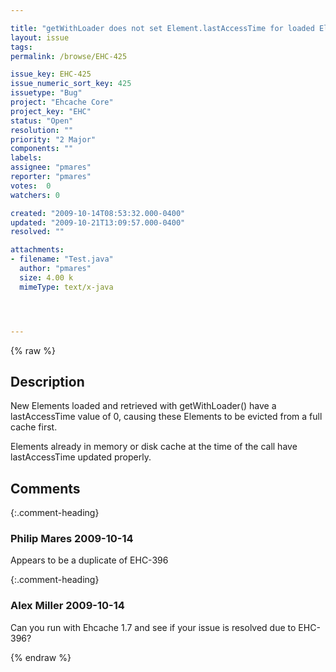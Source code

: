 ```yaml
---

title: "getWithLoader does not set Element.lastAccessTime for loaded Elements"
layout: issue
tags: 
permalink: /browse/EHC-425

issue_key: EHC-425
issue_numeric_sort_key: 425
issuetype: "Bug"
project: "Ehcache Core"
project_key: "EHC"
status: "Open"
resolution: ""
priority: "2 Major"
components: ""
labels: 
assignee: "pmares"
reporter: "pmares"
votes:  0
watchers: 0

created: "2009-10-14T08:53:32.000-0400"
updated: "2009-10-21T13:09:57.000-0400"
resolved: ""

attachments:
- filename: "Test.java"
  author: "pmares"
  size: 4.00 k
  mimeType: text/x-java




---
```


{% raw %}

## Description

<div markdown="1" class="description">

New Elements loaded and retrieved with getWithLoader() have a lastAccessTime value of 0, causing these Elements to be evicted from a full cache first.

Elements already in memory or disk cache at the time of the call have lastAccessTime updated properly.

</div>

## Comments


{:.comment-heading}
### **Philip Mares** <span class="date">2009-10-14</span>

<div markdown="1" class="comment">

Appears to be a duplicate of EHC-396

</div>


{:.comment-heading}
### **Alex Miller** <span class="date">2009-10-14</span>

<div markdown="1" class="comment">

Can you run with Ehcache 1.7 and see if your issue is resolved due to EHC-396?

</div>



{% endraw %}

